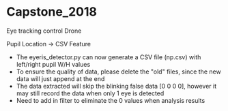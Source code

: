 # Capstone_2018
Eye tracking control Drone

Pupil Location -> CSV Feature
- The eyeris_detector.py can now generate a CSV file (np.csv) with left/right pupil W/H values
- To ensure the quality of data, please delete the "old" files, since the new data will just append at the end
- The data extracted will skip the blinking false data [0 0 0 0], however it may still record the data when only 1 eye is detected
- Need to add in filter to eliminate the 0 values when analysis results
